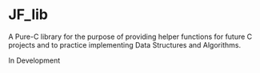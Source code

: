 # JF_lib

A Pure-C library for the purpose of providing helper functions for future C projects and to practice implementing Data
Structures and Algorithms. 

In Development


